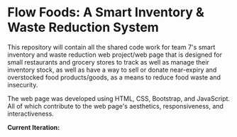 # **Flow Foods: A Smart Inventory & Waste Reduction System**

This repository will contain all the shared code work for team 7's smart inventory and waste reduction web project/web page that is designed for small restaurants and grocery stores to track as well as manage their inventory stock, as well as have a way to sell or donate near-expiry and overstocked food products/goods, as a means to reduce food waste and insecurity.

The web page was developed using HTML, CSS, Bootstrap, and JavaScript. All of which contribute to the web page's aesthetics, responsiveness, and interactiveness. 

**Current Iteration:**
